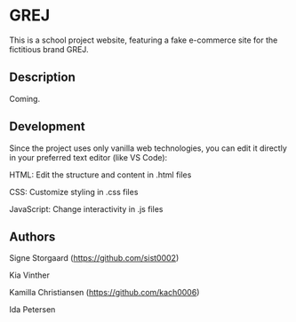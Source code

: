 # GREJ
This is a school project website, featuring a fake e-commerce site for the fictitious brand GREJ.

## Description

Coming.

## Development

Since the project uses only vanilla web technologies, you can edit it directly in your preferred text editor (like VS Code):

HTML: Edit the structure and content in .html files

CSS: Customize styling in .css files

JavaScript: Change interactivity in .js files


## Authors

Signe Storgaard (https://github.com/sist0002)

Kia Vinther

Kamilla Christiansen (https://github.com/kach0006)

Ida Petersen 
